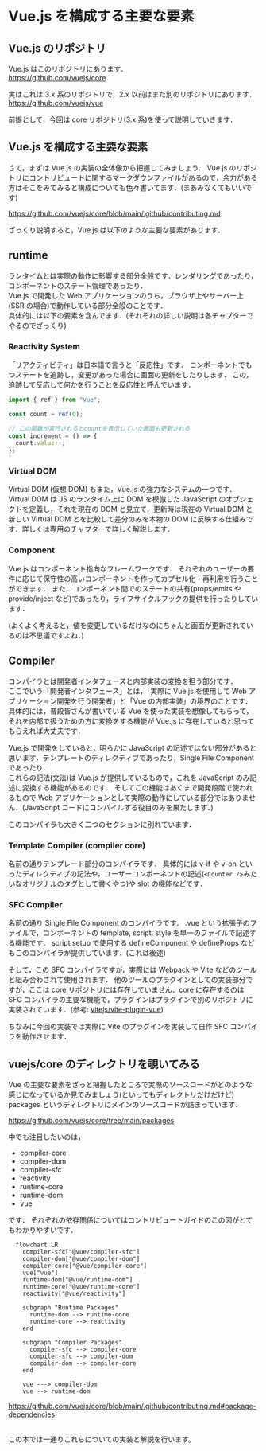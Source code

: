 # Vue.js を構成する主要な要素

## Vue.js のリポジトリ

Vue.js はこのリポジトリにあります．  
https://github.com/vuejs/core

実はこれは 3.x 系のリポジトリで，2.x 以前はまた別のリポジトリにあります．  
https://github.com/vuejs/vue

前提として，今回は core リポジトリ(3.x 系)を使って説明していきます．

## Vue.js を構成する主要な要素

さて，まずは Vue.js の実装の全体像から把握してみましょう．
Vue.js のリポジトリにコントリビュートに関するマークダウンファイルがあるので，余力がある方はそこをみてみると構成についても色々書いてます．(まあみなくてもいいです)

https://github.com/vuejs/core/blob/main/.github/contributing.md

ざっくり説明すると，Vue.js は以下のような主要な要素があります．

## runtime

ランタイムとは実際の動作に影響する部分全般です．レンダリングであったり，コンポーネントのステート管理であったり．  
Vue.js で開発した Web アプリケーションのうち，ブラウザ上やサーバー上(SSR の場合)で動作している部分全般のことです．  
具体的には以下の要素を含んでます．(それぞれの詳しい説明は各チャプターでやるのでざっくり)

### Reactivity System

「リアクティビティ」は日本語で言うと「反応性」です．
コンポーネントでもつステートを追跡し，変更があった場合に画面の更新をしたりします．
この，追跡して反応して何かを行うことを反応性と呼んでいます．

```ts
import { ref } from "vue";

const count = ref(0);

// この関数が実行されるとcountを表示していた画面も更新される
const increment = () => {
  count.value++;
};
```

### Virtual DOM

Virtual DOM (仮想 DOM) もまた，Vue.js の強力なシステムの一つです．
Virtual DOM は JS のランタイム上に DOM を模倣した JavaScript のオブジェクトを定義し，それを現在の DOM と見立て，更新時は現在の Virtual DOM と新しい Virtual DOM とを比較して差分のみを本物の DOM に反映する仕組みです．詳しくは専用のチャプターで詳しく解説します．

### Component

Vue.js はコンポーネント指向なフレームワークです．
それぞれのユーザーの要件に応じて保守性の高いコンポーネントを作ってカプセル化・再利用を行うことができます．
また，コンポーネント間でのステートの共有(props/emits や provide/inject など)であったり，ライフサイクルフックの提供を行ったりしています．

(よくよく考えると，値を変更しているだけなのにちゃんと画面が更新されているのは不思議ですよね．)

## Compiler

コンパイラとは開発者インタフェースと内部実装の変換を担う部分です．  
ここでいう「開発者インタフェース」とは，「実際に Vue.js を使用して Web アプリケーション開発を行う開発者」と「Vue の内部実装」の境界のことです．  
具体的には，普段皆さんが書いている Vue を使った実装を想像してもらって，それを内部で扱うための方に変換をする機能が Vue.js に存在していると思ってもらえれば大丈夫です．

Vue.js で開発をしていると，明らかに JavaScript の記述ではない部分があると思います．テンプレートのディレクティブであったり，Single File Component であったり．  
これらの記法(文法)は Vue.js が提供しているもので，これを JavaScript のみ記述に変換する機能があるのです．
そしてこの機能はあくまで開発段階で使われるもので Web アプリケーションとして実際の動作にしている部分ではありません．(JavaScript コードにコンパイルする役目のみを果たします．)

このコンパイラも大きく二つのセクションに別れています．

### Template Compiler (compiler core)

名前の通りテンプレート部分のコンパイラです．
具体的には v-if や v-on といったディレクティブの記法や，ユーザーコンポーネントの記述(`<Counter />`みたいなオリジナルのタグとして書くやつ)や slot の機能などです．

### SFC Compiler

名前の通り Single File Component のコンパイラです．
.vue という拡張子のファイルで，コンポーネントの template, script, style を単一のファイルで記述する機能です．
script setup で使用する defineComponent や defineProps などもこのコンパイラが提供しています．(これは後述)

そして，この SFC コンパイラですが，実際には Webpack や Vite などのツールと組み合わされて使用されます．
他のツールのプラグインとしての実装部分ですが，ここは core リポジトリには存在していません．core に存在するのは SFC コンパイラの主要な機能で，プラグインはプラグインで別のリポジトリに実装されています．(参考: [vitejs/vite-plugin-vue](https://github.com/vitejs/vite-plugin-vue))

ちなみに今回の実装では実際に Vite のプラグインを実装して自作 SFC コンパイラを動作させます．

## vuejs/core のディレクトリを覗いてみる

Vue の主要な要素をざっと把握したところで実際のソースコードがどのような感じになっているか見てみましょう(といってもディレクトリだけだけど)
packages というディレクトリにメインのソースコードが詰まっています．

https://github.com/vuejs/core/tree/main/packages

中でも注目したいのは，

- compiler-core
- compiler-dom
- compiler-sfc
- reactivity
- runtime-core
- runtime-dom
- vue

です．
それぞれの依存関係についてはコントリビュートガイドのこの図がとてもわかりやすいです．

```mermaid
  flowchart LR
    compiler-sfc["@vue/compiler-sfc"]
    compiler-dom["@vue/compiler-dom"]
    compiler-core["@vue/compiler-core"]
    vue["vue"]
    runtime-dom["@vue/runtime-dom"]
    runtime-core["@vue/runtime-core"]
    reactivity["@vue/reactivity"]

    subgraph "Runtime Packages"
      runtime-dom --> runtime-core
      runtime-core --> reactivity
    end

    subgraph "Compiler Packages"
      compiler-sfc --> compiler-core
      compiler-sfc --> compiler-dom
      compiler-dom --> compiler-core
    end

    vue ---> compiler-dom
    vue --> runtime-dom

```

https://github.com/vuejs/core/blob/main/.github/contributing.md#package-dependencies

<br/>
この本では一通りこれらについての実装と解説を行います。
